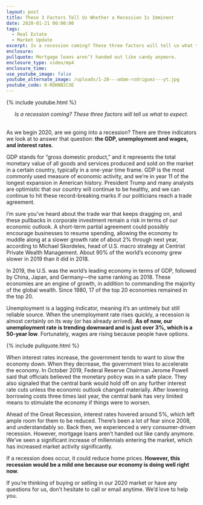 ```yaml
---
layout: post
title: These 3 Factors Tell Us Whether a Recession Is Imminent
date: 2020-01-21 00:00:00
tags:
  - Real Estate
  - Market Update
excerpt: Is a recession coming? These three factors will tell us what to expect.
enclosure:
pullquote: Mortgage loans aren’t handed out like candy anymore.
enclosure_type: video/mp4
enclosure_time:
use_youtube_image: false
youtube_alternate_image: /uploads/1-20---adam-rodriguez---yt.jpg
youtube_code: 0-RDHNB2CXE
---
```


{% include youtube.html %}

<center><em>Is a recession coming? These three factors will tell us what to expect.</em></center>

<br>As we begin 2020, are we going into a recession? There are three indicators we look at to answer that question: **the GDP, unemployment and wages, and interest rates**.

GDP stands for “gross domestic product,” and it represents the total monetary value of all goods and services produced and sold on the market in a certain country, typically in a one-year time frame. GDP is the most commonly used measure of economic activity, and we’re in year 11 of the longest expansion in American history. President Trump and many analysts are optimistic that our country will continue to be healthy, and we can continue to hit these record-breaking marks if our politicians reach a trade agreement.

I’m sure you’ve heard about the trade war that keeps dragging on, and these pullbacks in corporate investment remain a risk in terms of our economic outlook. A short-term partial agreement could possibly encourage businesses to resume spending, allowing the economy to muddle along at a slower growth rate of about 2% through next year, according to Michael Skordeles, head of U.S. macro strategy at Centrist Private Wealth Management. About 90% of the world’s economy grew slower in 2019 than it did in 2018.

In 2019, the U.S. was the world’s leading economy in terms of GDP, followed by China, Japan, and Germany—the same ranking as 2018. These economies are an engine of growth, in addition to commanding the majority of the global wealth. Since 1980, 17 of the top 20 economies remained in the top 20.

Unemployment is a lagging indicator, meaning it’s an untimely but still reliable source. When the unemployment rate rises quickly, a recession is almost certainly on its way (or has already arrived). **As of now, our unemployment rate is trending downward and is just over 3%, which is a 50-year low**. Fortunately, wages are rising because people have options.

{% include pullquote.html %}

When interest rates increase, the government tends to want to slow the economy down. When they decrease, the government tries to accelerate the economy. In October 2019, Federal Reserve Chairman Jerome Powell said that officials believed the monetary policy was in a safe place. They also signaled that the central bank would hold off on any further interest rate cuts unless the economic outlook changed materially. After lowering borrowing costs three times last year, the central bank has very limited means to stimulate the economy if things were to worsen.

Ahead of the Great Recession, interest rates hovered around 5%, which left ample room for them to be reduced. There’s been a lot of fear since 2008, and understandably so. Back then, we experienced a very consumer-driven recession. However, mortgage loans aren’t handed out like candy anymore. We’ve seen a significant increase of millennials entering the market, which has increased market activity significantly.

If a recession does occur, it could reduce home prices. **However, this recession would be a mild one because our economy is doing well right now**.

If you’re thinking of buying or selling in our 2020 market or have any questions for us, don’t hesitate to call or email anytime. We’d love to help you.